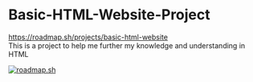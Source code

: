 # Basic-HTML-Website-Project

https://roadmap.sh/projects/basic-html-website
<br>
This is a project to help me further my knowledge and understanding in HTML

[![roadmap.sh](https://roadmap.sh/card/wide/66fad230c45e253cb09137e2?variant=dark)](https://roadmap.sh)
